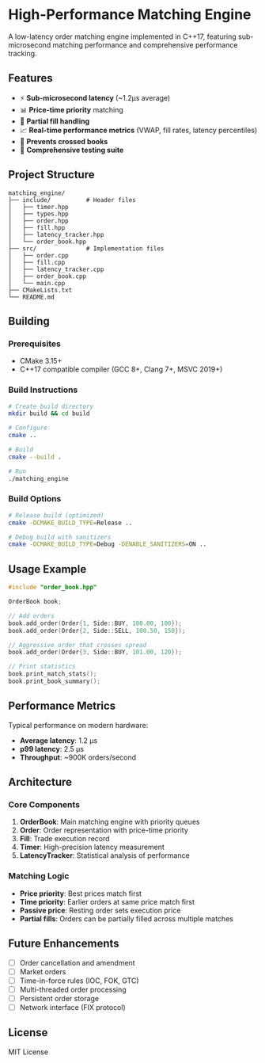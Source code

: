 # High-Performance Matching Engine

A low-latency order matching engine implemented in C++17, featuring sub-microsecond matching performance and comprehensive performance tracking.

## Features

- ⚡ **Sub-microsecond latency** (~1.2µs average)
- 📊 **Price-time priority** matching
- 🔄 **Partial fill handling**
- 📈 **Real-time performance metrics** (VWAP, fill rates, latency percentiles)
- 🎯 **Prevents crossed books**
- 🧪 **Comprehensive testing suite**

## Project Structure

```
matching_engine/
├── include/          # Header files
│   ├── timer.hpp
│   ├── types.hpp
│   ├── order.hpp
│   ├── fill.hpp
│   ├── latency_tracker.hpp
│   └── order_book.hpp
├── src/              # Implementation files
│   ├── order.cpp
│   ├── fill.cpp
│   ├── latency_tracker.cpp
│   ├── order_book.cpp
│   └── main.cpp
├── CMakeLists.txt
└── README.md
```

## Building

### Prerequisites

- CMake 3.15+
- C++17 compatible compiler (GCC 8+, Clang 7+, MSVC 2019+)

### Build Instructions

```bash
# Create build directory
mkdir build && cd build

# Configure
cmake ..

# Build
cmake --build .

# Run
./matching_engine
```

### Build Options

```bash
# Release build (optimized)
cmake -DCMAKE_BUILD_TYPE=Release ..

# Debug build with sanitizers
cmake -DCMAKE_BUILD_TYPE=Debug -DENABLE_SANITIZERS=ON ..
```

## Usage Example

```cpp
#include "order_book.hpp"

OrderBook book;

// Add orders
book.add_order(Order{1, Side::BUY, 100.00, 100});
book.add_order(Order{2, Side::SELL, 100.50, 150});

// Aggressive order that crosses spread
book.add_order(Order{3, Side::BUY, 101.00, 120});

// Print statistics
book.print_match_stats();
book.print_book_summary();
```

## Performance Metrics

Typical performance on modern hardware:

- **Average latency**: 1.2 µs
- **p99 latency**: 2.5 µs
- **Throughput**: ~900K orders/second

## Architecture

### Core Components

1. **OrderBook**: Main matching engine with priority queues
2. **Order**: Order representation with price-time priority
3. **Fill**: Trade execution record
4. **Timer**: High-precision latency measurement
5. **LatencyTracker**: Statistical analysis of performance

### Matching Logic

- **Price priority**: Best prices match first
- **Time priority**: Earlier orders at same price match first
- **Passive price**: Resting order sets execution price
- **Partial fills**: Orders can be partially filled across multiple matches

## Future Enhancements

- [ ] Order cancellation and amendment
- [ ] Market orders
- [ ] Time-in-force rules (IOC, FOK, GTC)
- [ ] Multi-threaded order processing
- [ ] Persistent order storage
- [ ] Network interface (FIX protocol)

## License

MIT License
